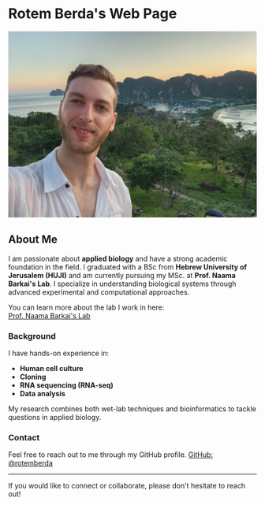 # Rotem Berda's Web Page

![Rotem's Image](my_image.jpeg)

## About Me
I am passionate about **applied biology** and have a strong academic foundation in the field. I graduated with a BSc from **Hebrew University of Jerusalem (HUJI)** and am currently pursuing my MSc. at **Prof. Naama Barkai's Lab**. I specialize in understanding biological systems through advanced experimental and computational approaches.

You can learn more about the lab I work in here:  
[Prof. Naama Barkai's Lab](https://barkailab.wixsite.com/barkai)

### Background
I have hands-on experience in:
- **Human cell culture**  
- **Cloning**  
- **RNA sequencing (RNA-seq)**  
- **Data analysis**  

My research combines both wet-lab techniques and bioinformatics to tackle questions in applied biology.

### Contact
Feel free to reach out to me through my GitHub profile.
[GitHub: @rotemberda](https://github.com/rotemberda)

---

If you would like to connect or collaborate, please don't hesitate to reach out!
